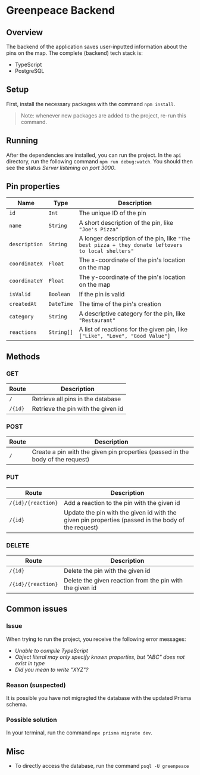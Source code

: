 # Greenpeace Backend

## Overview
The backend of the application saves user-inputted information about the pins on the map. The complete (backend) tech stack is:
- TypeScript
- PostgreSQL

## Setup

First, install the necessary packages with the command `npm install`.

> Note: whenever new packages are added to the project, re-run this command.

## Running
After the dependencies are installed, you can run the project. In the `api` directory, run the following command `npm run debug:watch`. You should then see the status *Server listening on port 3000*.

## Pin properties
| Name          | Type      | Description |
| ------------- | --------- | ----------- |
| `id`          | `Int`     | The unique ID of the pin |
| `name`        | `String`  | A short description of the pin, like `"Joe's Pizza"` |
| `description` | `String`  | A longer description of the pin, like `"The best pizza + they donate leftovers to local shelters"` |
| `coordinateX` | `Float`   | The x-coordinate of the pin's location on the map |
| `coordinateY` | `Float`   | The y-coordinate of the pin's location on the map |
| `isValid`     | `Boolean` | If the pin is valid |
| `createdAt`   | `DateTime`| The time of the pin's creation |
| `category`    | `String`  | A descriptive category for the pin, like `"Restaurant"` |
| `reactions`   | `String[]`| A list of reactions for the given pin, like `["Like", "Love", "Good Value"]` |

## Methods

### GET
| Route   | Description                        |
| ------- | ---------------------------------- |
| `/`     | Retrieve all pins in the database  |
| `/{id}` | Retrieve the pin with the given id |

### POST
| Route   | Description                        |
| ------- | ---------------------------------- |
| `/`     | Create a pin with the given pin properties (passed in the body of the request) |

### PUT
| Route              | Description                                 |
| ------------------ | ------------------------------------------- |
| `/{id}/{reaction}` | Add a reaction to the pin with the given id |
| `/{id}`            | Update the pin with the given id with the given pin properties (passed in the body of the request) |

### DELETE
| Route              | Description                                 |
| ------------------ | ------------------------------------------- |
| `/{id}`            | Delete the pin with the given id            |
| `/{id}/{reaction}` | Delete the given reaction from the pin with the given id |

## Common issues

### Issue 
When trying to run the project, you receive the following error messages:
- *Unable to compile TypeScript*
- *Object literal may only specify known properties, but "ABC" does not exist in type*
- *Did you mean to write "XYZ"?*

### Reason (suspected)
It is possible you have not migragted the database with the updated Prisma schema.

### Possible solution
In your terminal, run the command `npx prisma migrate dev`.

## Misc
- To directly access the database, run the command `psql -U greenpeace`